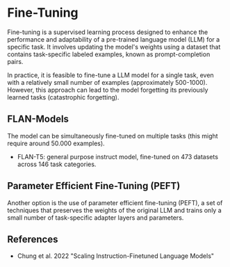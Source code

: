 

# Fine-Tuning

Fine-tuning is a supervised learning process designed to enhance the performance and adaptability of a pre-trained language model (LLM) for a specific task. It involves updating the model's weights using a dataset that contains task-specific labeled examples, known as prompt-completion pairs.

In practice, it is feasible to fine-tune a LLM model for a single task, even with a relatively small number of examples (approximately 500-1000). However, this approach can lead to the model forgetting its previously learned tasks (catastrophic forgetting).

## FLAN-Models

The model can be simultaneously fine-tuned on multiple tasks (this might require around 50.000 examples).

- FLAN-T5: general purpose instruct model, fine-tuned on 473 datasets across 146 task categories.

## Parameter Efficient Fine-Tuning (PEFT)

Another option is the use of parameter efficient fine-tuning (PEFT), a set of techniques that preserves the weights of the original LLM and trains only a small number of task-specific adapter layers and parameters.

## References

- Chung et al. 2022 "Scaling Instruction-Finetuned Language Models"